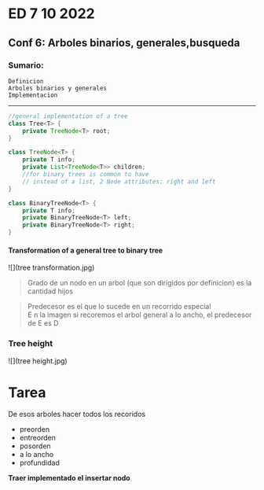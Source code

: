 # ED 7 10 2022

## Conf 6: Arboles binarios, generales,busqueda

### Sumario:

    Definicion
    Arboles binarios y generales
    Implementacion

---

```java
//general implementation of a tree
class Tree<T> {
    private TreeNode<T> root;
}

class TreeNode<T> {
    private T info;
    private List<TreeNode<T>> children;
    //for binary trees is common to have
    // instead of a list, 2 Node attributes: right and left 
}

class BinaryTreeNode<T> {
    private T info;
    private BinaryTreeNode<T> left;
    private BinaryTreeNode<T> right;
}
```
#### Transformation of a general tree to binary tree
![](tree transformation.jpg)
>Grado de un nodo en un arbol (que son dirigidos por definicion) es la cantidad hijos  

>Predecesor es el que lo sucede en un recorrido especial   
>E n la imagen si recoremos el arbol general a lo ancho, el predecesor de E es D

### Tree height
![](tree height.jpg)

# Tarea
De esos arboles hacer todos los recoridos
- preorden
- entreorden
- posorden
- a lo ancho 
- profundidad

<strong> Traer implementado el insertar nodo </strong>
